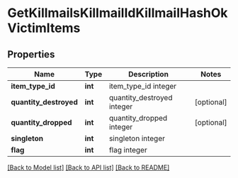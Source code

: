 # GetKillmailsKillmailIdKillmailHashOkVictimItems

## Properties
Name | Type | Description | Notes
------------ | ------------- | ------------- | -------------
**item_type_id** | **int** | item_type_id integer | 
**quantity_destroyed** | **int** | quantity_destroyed integer | [optional] 
**quantity_dropped** | **int** | quantity_dropped integer | [optional] 
**singleton** | **int** | singleton integer | 
**flag** | **int** | flag integer | 

[[Back to Model list]](../README.md#documentation-for-models) [[Back to API list]](../README.md#documentation-for-api-endpoints) [[Back to README]](../README.md)


